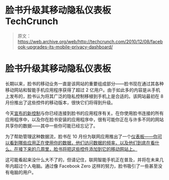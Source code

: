 # 脸书升级其移动隐私仪表板 TechCrunch

> 原文：<https://web.archive.org/web/http://techcrunch.com/2010/12/08/facebook-upgrades-its-mobile-privacy-dashboard/>

# 脸书升级其移动隐私仪表板

长期以来，脸书的移动业务一直是该网站的重要组成部分——脸书现在通过其各种移动网站和智能手机应用程序获得了超过 2 亿用户。由于如此多的内容是从手机上发布的，脸书认为将其广泛的隐私控制移植到手机上是合适的。该网站最初在 8 月份推出了这些控件的移动版本，很快它们将得到升级。

今天[宣布的新控制](https://web.archive.org/web/20230203142629/http://blog.facebook.com/blog.php?post=463829602130)与你已经连接到脸书的应用程序有关。在你使用脸书连接的所有应用程序中，以及你在脸书安装的应用程序中，很有可能你正在与许多不同的网站共享你的数据——其中一些你可能已经忘记了。

为了帮助管理这种数据流，脸书在 10 月份为联网应用推出了一个[仪表板——你可以看到哪些应用正在使用你的数据，他们访问数据的频率，以及他们到底在看什么。在接下来的几周里，脸书将把这些控件添加到它的移动网站上。](https://web.archive.org/web/20230203142629/https://techcrunch.com/2010/10/06/facebook-launches-a-dashboard-for-your-connected-apps/)

这可能看起来没什么大不了的，但请记住，联网智能手机正在普及，并将在未来几年内超过个人电脑。通过像 Facebook Zero 这样的努力，脸书吸引了一些甚至没有电脑的用户。